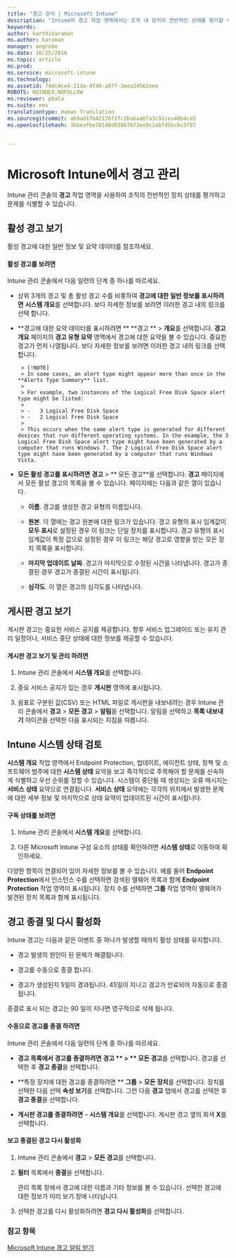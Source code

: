 ```yaml
---
title: "경고 관리 | Microsoft Intune"
description: "Intune의 경고 작업 영역에서는 조직 내 장치의 전반적인 상태를 평가할 수 있습니다."
keywords: 
author: karthikaraman
ms.author: karaman
manager: angrobe
ms.date: 10/25/2016
ms.topic: article
ms.prod: 
ms.service: microsoft-intune
ms.technology: 
ms.assetid: 74dc4ce4-21da-4f40-a07f-3eea34561eee
ROBOTS: NOINDEX,NOFOLLOW
ms.reviewer: pbala
ms.suite: ems
translationtype: Human Translation
ms.sourcegitcommit: ab9ad1fb42176f2fc2babaa6fa3c91cea40b4ca5
ms.openlocfilehash: 3bbeafbe78148d038b7673ee8c1abfd5bc6c5f87


---
```


# <a name="manage-alerts-in-microsoft-intune"></a>Microsoft Intune에서 경고 관리
Intune 관리 콘솔의 **경고** 작업 영역을 사용하여 조직의 전반적인 장치 상태를 평가하고 문제를 식별할 수 있습니다.

## <a name="view-active-alerts"></a>활성 경고 보기

활성 경고에 대한 일반 정보 및 요약 데이터를 참조하세요.

#### <a name="to-view-active-alerts"></a>활성 경고를 보려면

Intune 관리 콘솔에서 다음 일련의 단계 중 하나를 따르세요.

-  상위 3개의 경고 및 총 활성 경고 수를 비롯하여 **경고에 대한 일반 정보를 표시하려면** **시스템 개요**를 선택합니다. 보다 자세한 정보를 보려면 이러한 경고 내의 링크를 선택 합니다.

-  **경고에 대한 요약 데이터를 표시하려면 ** **경고 ** > **개요**를 선택합니다. **경고 개요** 페이지의 **경고 유형 요약** 영역에서 경고에 대한 요약을 볼 수 있습니다. 중요한 경고가 먼저 나열됩니다. 보다 자세한 정보를 보려면 이러한 경고 내의 링크를 선택 합니다.

        > [!NOTE]
        > In some cases, an alert type might appear more than once in the **Alerts Type Summary** list.
        >
        > For example, two instances of the Logical Free Disk Space alert type might be listed:
        >
        > -   3 Logical Free Disk Space
        > -   2 Logical Free Disk Space
        >
        > This occurs when the same alert type is generated for different devices that run different operating systems. In the example, the 3 Logical Free Disk Space alert type might have been generated by a computer that runs Windows 7. The 2 Logical Free Disk Space alert type might have been generated by a computer that runs Windows Vista.

-   **모든 활성 경고를 표시하려면** **경고** > ** 모든 경고**를 선택합니다. **경고** 페이지에서 모든 활성 경고의 목록을 볼 수 있습니다. 페이지에는 다음과 같은 열이 있습니다.

    -   **이름**. 경고를 생성한 경고 유형의 이름입니다.

    -   **원본**. 이 열에는 경고 원본에 대한 링크가 있습니다. 경고 유형의 표시 임계값이 **모두 표시**로 설정된 경우 이 링크는 단일 장치를 표시합니다. 경고 유형의 표시 임계값이 특정 값으로 설정된 경우 이 링크는 해당 경고로 영향을 받는 모든 장치 목록을 표시합니다.

    -   **마지막 업데이트 날짜**. 경고가 마지막으로 수정된 시간을 나타냅니다. 경고가 종결된 경우 경고가 종결된 시간이 표시됩니다.

    -   **심각도**. 이 열은 경고의 심각도를 나타냅니다.

## <a name="view-notice-board-alerts"></a>게시판 경고 보기
게시판 경고는 중요한 서비스 공지를 제공합니다. 향후 서비스 업그레이드 또는 유지 관리 일정이나, 서비스 중단 상태에 대한 정보를 제공할 수 있습니다.

#### <a name="to-view-and-manage-notice-board-alerts"></a>게시판 경고 보기 및 관리 하려면

1.  Intune 관리 콘솔에서 **시스템 개요**를 선택합니다.

2.  중요 서비스 공지가 있는 경우 **게시판** 영역에 표시됩니다.

3.  쉼표로 구분된 값(CSV) 또는 HTML 파일로 게시판을 내보내려는 경우 Intune 관리 콘솔에서 **경고** > **모든 경고** >    **알림**을 선택합니다. 알림을 선택하고 **목록 내보내기** 아이콘을 선택한 다음 표시되는 지침을 따릅니다.

## <a name="review-intune-system-status"></a>Intune 시스템 상태 검토
**시스템 개요** 작업 영역에서 Endpoint Protection, 업데이트, 에이전트 상태, 정책 및 소프트웨어 범주에 대한 **시스템 상태** 요약을 보고 즉각적으로 주목해야 할 문제를 신속하게 식별하고 우선 순위를 정할 수 있습니다. 시스템이 중단될 때 생성되는 오류 메시지는 **서비스 상태** 요약으로 연결됩니다. **서비스 상태** 요약에는 각각의 위치에서 발생한 문제에 대한 세부 정보 및 마지막으로 상태 요약이 업데이트된 시간이 표시됩니다.

#### <a name="to-view-the-status-of-your-subscription"></a>구독 상태를 보려면

1.  Intune 관리 콘솔에서 **시스템 개요**를 선택합니다.

2.  다른 Microsoft Intune 구성 요소의 상태를 확인하려면 **시스템 상태**로 이동하여 확인하세요.

  다양한 항목이 연결되어 있어 자세한 정보를 볼 수 있습니다. 예를 들어 **Endpoint Protection**에서 인스턴스 수를 선택하면 검색된 맬웨어 목록과 함께 **Endpoint Protection** 작업 영역이 표시됩니다. 장치 수를 선택하면 **그룹** 작업 영역이 맬웨어가 발견된 장치 목록과 함께 표시됩니다.

## <a name="close-and-reactivate-alerts"></a>경고 종결 및 다시 활성화
Intune 경고는 다음과 같은 이벤트 중 하나가 발생할 때까지 활성 상태를 유지합니다.

-   경고 발생의 원인이 된 문제가 해결됩니다.

-   경고를 수동으로 종결 합니다.

-   경고가 생성된지 5일이 경과됩니다. 45일이 지나고 경고가 만료되어 자동으로 종결됩니다.

종결로 표시 되는 경고는 90 일이 지나면 영구적으로 삭제 됩니다.

#### <a name="to-manually-close-an-alert"></a>수동으로 경고를 종결 하려면

Intune 관리 콘솔에서 다음 일련의 단계 중 하나를 따르세요.

- **경고 목록에서 경고를 종결하려면** **경고 ** > ** 모든 경고**를 선택합니다. 경고를 선택한 후 **경고 종결**을 선택합니다.

- **특정 장치에 대한 경고를 종결하려면 ** **그룹** > **모든 장치**를 선택합니다. 장치를 선택한 다음 선택 **속성 보기**를 선택합니다. 그런 다음 **경고** 탭에서 경고를 선택한 후 **경고 종결**을 선택합니다.

- **게시판 경고를 종결하려면** – **시스템 개요**를 선택합니다. 게시판 경고 옆의 회색 **X**를 선택합니다.

#### <a name="to-view-and-reactivate-closed-alerts"></a>보고 종결된 경고 다시 활성화

1.  Intune 관리 콘솔에서 **경고** > **모든 경고**를 선택합니다.

2.  **필터** 목록에서 **종결**을 선택합니다.

    관리 목록 창에서 경고에 대한 이름과 기타 정보를 볼 수 있습니다. 선택한 경고에 대한 정보가 미리 보기 창에 나타납니다.

3.  선택한 경고를 다시 활성화하려면 **경고 다시 활성화**를 선택합니다.

### <a name="see-also"></a>참고 항목
[Microsoft Intune 경고 알림 받기](../deploy-use/get-notified-by-alerts.md)



<!--HONumber=Nov16_HO1-->


